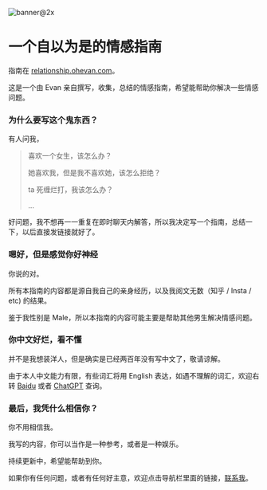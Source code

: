 
![banner@2x](https://github.com/EvanNotFound/how-to-deal-with-my-crush/assets/68590232/5b1d4df4-b13d-49d2-b791-257e447d23b7)

# 一个自以为是的情感指南

指南在 [relationship.ohevan.com](https://relationship.ohevan.com)。

这是一个由 Evan 亲自撰写，收集，总结的情感指南，希望能帮助你解决一些情感问题。

### 为什么要写这个鬼东西？

有人问我，

> 喜欢一个女生，该怎么办？
>
> 她喜欢我，但是我不喜欢她，该怎么拒绝？
>
> ta 死缠烂打，我该怎么办？
>
> ...

好问题，我不想再一一重复在即时聊天内解答，所以我决定写一个指南，总结一下，以后直接发链接就好了。

### 嗯好，但是感觉你好神经

你说的对。

所有本指南的内容都是源自我自己的亲身经历，以及我阅文无数（知乎 / Insta / etc) 的结果。

鉴于我性别是 Male，所以本指南的内容可能主要是帮助其他男生解决情感问题。

### 你中文好烂，看不懂

并不是我想装洋人，但是确实是已经两百年没有写中文了，敬请谅解。

由于本人中文能力有限，有些词汇将用 English 表达，如遇不理解的词汇，欢迎右转 [Baidu](https://www.baidu.com) 或者 [ChatGPT](https://chatgpt.com) 查询。

### 最后，我凭什么相信你？

你不用相信我。

我写的内容，你可以当作是一种参考，或者是一种娱乐。

持续更新中，希望能帮助到你。

如果你有任何问题，或者有任何好主意，欢迎点击导航栏里面的链接，[联系我](https://me.ohevan.com)。